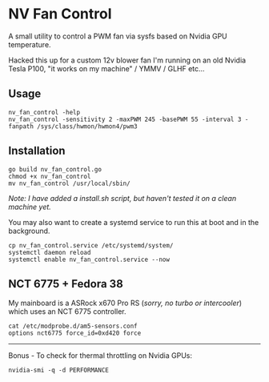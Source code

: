 # NV Fan Control

A small utility to control a PWM fan via sysfs based on Nvidia GPU temperature.

Hacked this up for a custom 12v blower fan I'm running on an old Nvidia Tesla P100, "it works on my machine" / YMMV / GLHF etc...

## Usage

```shell
nv_fan_control -help
nv_fan_control -sensitivity 2 -maxPWM 245 -basePWM 55 -interval 3 -fanpath /sys/class/hwmon/hwmon4/pwm3
```

## Installation

```shell
go build nv_fan_control.go
chmod +x nv_fan_control
mv nv_fan_control /usr/local/sbin/
```

_Note: I have added a install.sh script, but haven't tested it on a clean machine yet._

You may also want to create a systemd service to run this at boot and in the background.

```shell
cp nv_fan_control.service /etc/systemd/system/
systemctl daemon reload
systemctl enable nv_fan_control.service --now
```

## NCT 6775 + Fedora 38

My mainboard is a ASRock x670 Pro RS (_sorry, no turbo or intercooler_) which uses an NCT 6775 controller.

```shell
cat /etc/modprobe.d/am5-sensors.conf
options nct6775 force_id=0xd420 force
```

---

Bonus - To check for thermal throttling on Nvidia GPUs:

```shell
nvidia-smi -q -d PERFORMANCE
```
